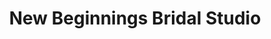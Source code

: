 ---
title: "New Beginnings Bridal Studio"
url: /south-hill/new-beginnings-bridal-studio/
shop: clothes
---